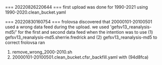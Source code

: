=== 20220826220644 ===
first upload was done for 1990-2021 using 1990-2020.clean_bucket.yaml

=== 20220830160754 ===
frolovsa discovered that 20000101-20100501 used a wrong data feed during the upload. 
we used 'gefsv13_reanalysis-md5/' for the first and second data feed when the intention was to use
(1) gefsv13_reanalysis-md5.sherrie.fredrick and (2) gefsv13_reanalysis-md5
to correct frolovsa ran 
1) remove_wrong_2000-2010.sh
2) 20000101-20100501.clean_bucket.cfsr_backfill.yaml with (94d8fca)

 

